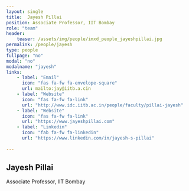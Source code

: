 ```yaml
---
layout: single
title:  Jayesh Pillai
position: Associate Professor, IIT Bombay
role: "team"
header:
    teaser: /assets/img/people/imxd_people_jayeshpillai.jpg
permalink: /people/jayesh
type: people
fullpage: "no"
modal: "no"
modalname: "jayesh"
links:
    - label: "Email"
      icon: "fas fa-fw fa-envelope-square"
      url: mailto:jay@iitb.a.cin
    - label: "Website"
      icon: "fas fa-fw fa-link"
      url: "http://www.idc.iitb.ac.in/people/faculty/pillai-jayesh"
    - label: "Website"
      icon: "fas fa-fw fa-link"
      url: "https://www.jayeshpillai.com"
    - label: "Linkedin"
      icon: "fab fa-fw fa-linkedin"
      url: "https://www.linkedin.com/in/jayesh-s-pillai"
      
---
```


## Jayesh Pillai
Associate Professor, IIT Bombay


